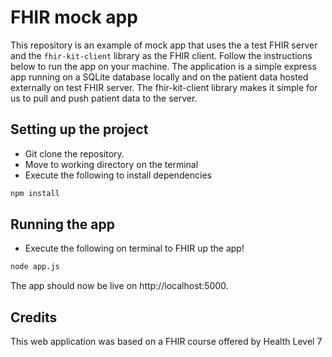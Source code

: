 # FHIR mock app

This repository is an example of mock app that uses the a test FHIR server and the `fhir-kit-client`
library as the FHIR client. Follow the instructions below to run the app on your machine. The application
is a simple express app running on a SQLite database locally and on the patient data hosted externally on
test FHIR server. The fhir-kit-client library makes it simple for us to pull and push patient data to the 
server.

## Setting up the project

- Git clone the repository.
- Move to working directory on the terminal
- Execute the following to install dependencies

```bash
npm install
```

## Running the app

- Execute the following on terminal to FHIR up the app!

```bash
node app.js
```
The app should now be live on http://localhost:5000.

## Credits

This web application was based on a FHIR course offered by Health Level 7
